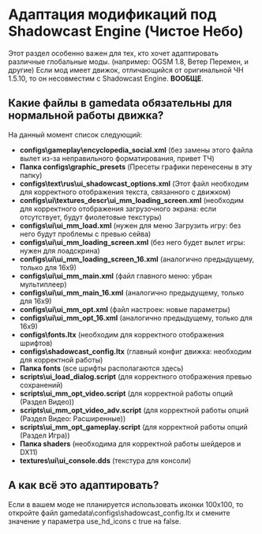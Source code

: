 # Адаптация модификаций под Shadowcast Engine (Чистое Небо)

Этот раздел особенно важен для тех, кто хочет адаптировать различные глобальные моды. (например: OGSM 1.8, Ветер Перемен, и другие) Если мод имеет движок, отличающийся от оригинальной ЧН 1.5.10, то он несовместим с Shadowcast Engine. **ВООБЩЕ**.

## Какие файлы в gamedata обязательны для нормальной работы движка?

На данный момент список следующий:

* **configs\gameplay\encyclopedia_social.xml** (без замены этого файла вылет из-за неправильного форматирования, привет ТЧ)  
* **Папка configs\graphic_presets** (Пресеты графики перенесены в эту папку)  
* **configs\text\rus\ui_shadowcast_options.xml** (Этот файл необходим для корректного отображения текста, связанного с движком)  
* **configs\ui\textures_descr\ui_mm_loading_screen.xml** (необходим для корректного отображения загрузочного экрана: если отсутствует, будут фиолетовые текстуры)  
* **configs\ui\ui_mm_load.xml** (нужен для меню Загрузить игру: без него будут проблемы с превью сейва)  
* **configs\ui\ui_mm_loading_screen.xml** (без него будет вылет игры: нужен для лоадскрина)  
* **configs\ui\ui_mm_loading_screen_16.xml** (аналогично предыдущему, только для 16x9)  
* **configs\ui\ui_mm_main.xml** (файл главного меню: убран мультиплеер)  
* **configs\ui\ui_mm_main_16.xml** (аналогично предыдущему, только для 16x9)  
* **configs\ui\ui_mm_opt.xml** (файл настроек: новые параметры)  
* **configs\ui\ui_mm_opt_16.xml** (аналогично предыдущему, только для 16x9)  
* **configs\fonts.ltx** (необходим для корректного отображения шрифтов)  
* **configs\shadowcast_config.ltx** (главный конфиг движка: необходим для корректной работы)  
* **Папка fonts** (все шрифты располагаются здесь)
* **scripts\ui_load_dialog.script** (для корректного отображения превью сохранений)
* **scripts\ui_mm_opt_video.script** (для корректной работы опций (Раздел Видео))
* **scripts\ui_mm_opt_video_adv.script** (для корректной работы опций (Раздел Видео: Расширенные))
* **scripts\ui_mm_opt_gameplay.script** (для корректной работы опций (Раздел Игра))
* **Папка shaders** (необходима для корректной работы шейдеров и DX11)
* **textures\ui\ui_console.dds** (текстура для консоли)

## А как всё это адаптировать?
Если в вашем моде не планируется использовать иконки 100x100, то откройте файл gamedata\configs\shadowcast_config.ltx и смените значение у параметра use_hd_icons с true на false.
